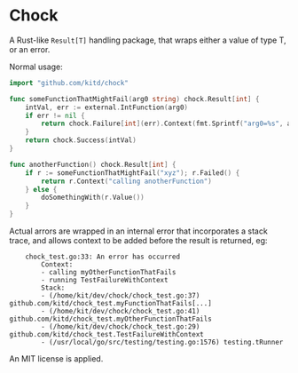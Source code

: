 # Chock

A Rust-like `Result[T]` handling package, that wraps either a value of type T, or an error.

Normal usage:

```go
import "github.com/kitd/chock"

func someFunctionThatMightFail(arg0 string) chock.Result[int] {
    intVal, err := external.IntFunction(arg0)
    if err != nil {
        return chock.Failure[int](err).Context(fmt.Sprintf("arg0=%s", arg0))
    }
    return chock.Success(intVal)
}

func anotherFunction() chock.Result[int] {
    if r := someFunctionThatMightFail("xyz"); r.Failed() {
        return r.Context("calling anotherFunction")
    } else {
        doSomethingWith(r.Value())
    }
}
```

Actual arrors are wrapped in an internal error that incorporates a stack trace, and allows context to be added before the result is returned, eg:
```
    chock_test.go:33: An error has occurred
        Context:
        - calling myOtherFunctionThatFails
        - running TestFailureWithContext
        Stack:
        - (/home/kit/dev/chock/chock_test.go:37) github.com/kitd/chock_test.myFunctionThatFails[...]
        - (/home/kit/dev/chock/chock_test.go:41) github.com/kitd/chock_test.myOtherFunctionThatFails
        - (/home/kit/dev/chock/chock_test.go:29) github.com/kitd/chock_test.TestFailureWithContext
        - (/usr/local/go/src/testing/testing.go:1576) testing.tRunner
```

An MIT license is applied.